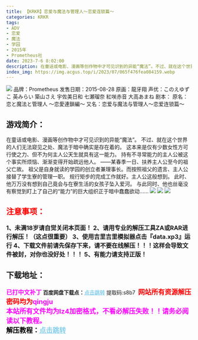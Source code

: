 ```yaml
---
title: 【KRKR】恋爱与魔法与管理人～恋爱连锁篇～
categories: KRKR
tags:
- ADV
- 恋爱
- 魔法
- 学园
- 2015年
- Prometheus社
date: 2023-7-6 8:02:00
description: 在童话或电影、漫画等创作物中才可见识到的异能“魔法”。不过、就在这个世界的人们无法窥见之处、魔法于暗中确实是存在着的。这本来是仅有少数女性方可行使之力、但不为何主人公天生就具有这一能力。持有不寻常能力的主人公被这个事实所烦恼、渐渐变得开始疏远他人。
index_img: https://img.acgus.top/i/2023/07/065f476fea084159.webp
---
```

![](https://img.acgus.top/i/2023/07/065f476fea084159.webp)
品牌：Prometheus
发售日期：2015-08-28
原画：龍牙翔
声优：このえゆずこ 英みらい 築山さえ 宇佐美日和 七瀬瑠奈 紅咲赤音 大高あまね
剧本：
原名：恋と魔法と管理人 ～恋愛連鎖編～
又名：恋爱与魔法与管理人～恋爱连锁篇～

## 游戏简介：
在童话或电影、漫画等创作物中才可见识到的异能“魔法”。
不过、就在这个世界的人们无法窥见之处、魔法于暗中确实是存在着的。
这本来是仅有少数女性方可行使之力、但不为何主人公天生就具有这一能力。
持有不寻常能力的主人公被这个事实所烦恼、渐渐变得开始疏远他人。
——某春季一日、扶养主人公至今的祖父亡故。
祖父是自身就读的学园的创立者兼理事长。而按照祖父的遗言、主人公接替了学生寮的管理一职。
规行矩步的完成工作就好。主人公这般想到。
此时、他万万没有想到自己竟会与在寮生活的女孩子坠入爱河。
与此同时、他也丝毫没有察觉到盯上了自己的“能力”的巨大组织正于暗中蠢蠢欲动……
![](https://img.acgus.top/i/2023/07/0cfae63930084210.webp)
![](https://img.acgus.top/i/2023/07/b274554db9084206.webp)
![](https://img.acgus.top/i/2023/07/a2fa4a1531084203.webp)





## <font color=#FF0000 >注意事项：</font>
<font size=3><b>1、未满18岁请自觉关闭本页面！
2、请用专业的解压工具ZA或RAR进行解压！（这点很重要）
3、使用吉里吉里模拟器点击『data.xp3』运行
4、下载文件前请先保存下来，请不要在线解压！！！这样会导致文件被封，对你也没好处！！！
5、有能力请支持正版！</b></font>

## 下载地址：
<font color=#FF00FF size=3><b>已打中文补丁</b></font>
<b>百度网盘下载点：</b><a href="https://pan.baidu.com/s/1isKu06g4c8TG6fO-7PtMWg?pwd=s8b7" style="color: #87CEEB;"><b>点击跳转</b></a> 提取码:s8b7
<a style="padding: 0" href="https://post.qingju.org/AD/"><img style="max-width:100%" src="https://img.acgus.top/i/2024/07/478f689b8021d8d499ab43d21acf137a.gif" alt=""></a>
<b><font color=#FF0000 size=4>网站所有资源解压密码均为</b></font><b><font color=#FF00FF size=4>qingju</font><font color=#FF0000 ></font></b><br><b><font color=#FF00FF size=4>本站所有文件均为lz4加密格式，不看必解压失败！！请务必阅读以下教程。</b></font><br><b><font color=#000 size=4>解压教程：</b><a href="https://post.qingju.org/tutorial/000/" style="color: #87CEEB;"><b>点击跳转</b></a>
